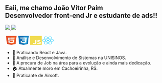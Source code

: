 ## Eaii, me chamo João Vitor Paim <br> Desenvolvedor front-end Jr e estudante de ads!!

<div align="left">
  <a href="https://www.linkedin.com/in/vitor-paim/">
  <img height="180em" src="https://github-readme-stats.vercel.app/api?username=smythsz&show_icons=true&theme=dracula&include_all_commits=true&count_private=true"/>
  <img height="180em" src="https://github-readme-stats.vercel.app/api/top-langs/?username=smythsz&layout=compact&langs_count=7&theme=dracula"/>
</div>
 
 <div style="display: inline-block"><br>
 <img align="left" alt="Paim-HTML" height="30" width="40" src="https://raw.githubusercontent.com/devicons/devicon/master/icons/html5/html5-original.svg">
 <img align="left" alt="Paim-CSS" height="30" width="40" src="https://raw.githubusercontent.com/devicons/devicon/master/icons/css3/css3-original.svg">
 <img align="left" alt="Paim-Js" height="30" width="40" src="https://raw.githubusercontent.com/devicons/devicon/master/icons/javascript/javascript-plain.svg">
 <img align="left" alt="Paim-React" height="30" width="40" src="https://raw.githubusercontent.com/devicons/devicon/master/icons/react/react-original.svg">
 <br>
 
 ##

 - 🌱 Praticando React e Java.
 - 🏫 Análise e Desenvolvimento de Sistemas na UNISINOS.
 - 🏢 A procura de Job na área para a evolução e ainda mais dedicação.
 - 🏠 Atualmente moro em Cachoeirinha, RS.
 - 🎯 Praticante de Airsoft.
